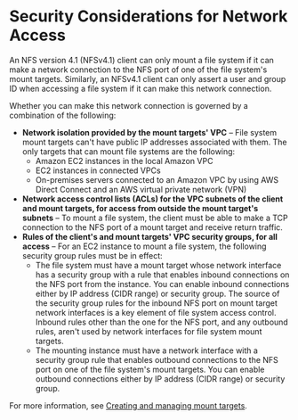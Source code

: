 # Security Considerations for Network Access<a name="sg-information"></a>

An NFS version 4\.1 \(NFSv4\.1\) client can only mount a file system if it can make a network connection to the NFS port of one of the file system's mount targets\. Similarly, an NFSv4\.1 client can only assert a user and group ID when accessing a file system if it can make this network connection\. 

Whether you can make this network connection is governed by a combination of the following:
+ **Network isolation provided by the mount targets' VPC** – File system mount targets can't have public IP addresses associated with them\. The only targets that can mount file systems are the following: 
  + Amazon EC2 instances in the local Amazon VPC
  + EC2 instances in connected VPCs
  + On\-premises servers connected to an Amazon VPC by using AWS Direct Connect and an AWS virtual private network \(VPN\)
+ **Network access control lists \(ACLs\) for the VPC subnets of the client and mount targets, for access from outside the mount target's subnets** – To mount a file system, the client must be able to make a TCP connection to the NFS port of a mount target and receive return traffic\. 
+ **Rules of the client's and mount targets' VPC security groups, for all access** – For an EC2 instance to mount a file system, the following security group rules must be in effect: 
  +  The file system must have a mount target whose network interface has a security group with a rule that enables inbound connections on the NFS port from the instance\. You can enable inbound connections either by IP address \(CIDR range\) or security group\. The source of the security group rules for the inbound NFS port on mount target network interfaces is a key element of file system access control\. Inbound rules other than the one for the NFS port, and any outbound rules, aren't used by network interfaces for file system mount targets\. 
  +  The mounting instance must have a network interface with a security group rule that enables outbound connections to the NFS port on one of the file system's mount targets\. You can enable outbound connections either by IP address \(CIDR range\) or security group\.

For more information, see [Creating and managing mount targets](accessing-fs.md)\.